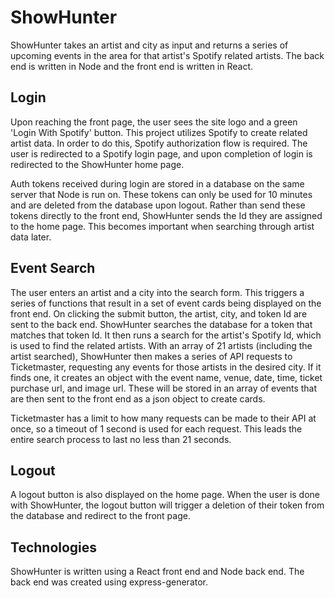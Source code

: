 # ShowHunter

ShowHunter takes an artist and city as input and returns a series of upcoming events in the area for that artist's Spotify related artists. The back end is written in Node and the front end is written in React.

## Login

Upon reaching the front page, the user sees the site logo and a green 'Login With Spotify' button. This project utilizes Spotify to create related artist data. In order to do this, Spotify authorization flow is required. The user is redirected to a Spotify login page, and upon completion of login is redirected to the ShowHunter home page.

Auth tokens received during login are stored in a database on the same server that Node is run on. These tokens can only be used for 10 minutes and are deleted from the database upon logout. Rather than send these tokens directly to the front end, ShowHunter sends the Id they are assigned to the home page. This becomes important when searching through artist data later.

## Event Search

The user enters an artist and a city into the search form. This triggers a series of functions that result in a set of event cards being displayed on the front end. On clicking the submit button, the artist, city, and token Id are sent to the back end. ShowHunter searches the database for a token that matches that token Id. It then runs a search for the artist's Spotify Id, which is used to find the related artists. With an array of 21 artists (including the artist searched), ShowHunter then makes a series of API requests to Ticketmaster, requesting any events for those artists in the desired city. If it finds one, it creates an object with the event name, venue, date, time, ticket purchase url, and image url. These will be stored in an array of events that are then sent to the front end as a json object to create cards.

Ticketmaster has a limit to how many requests can be made to their API at once, so a timeout of 1 second is used for each request. This leads the entire search process to last no less than 21 seconds.

## Logout

A logout button is also displayed on the home page. When the user is done with ShowHunter, the logout button will trigger a deletion of their token from the database and redirect to the front page.

## Technologies

ShowHunter is written using a React front end and Node back end. The back end was created using express-generator.
